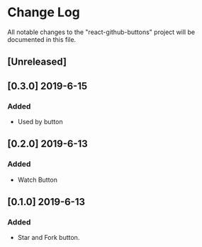 # Change Log

All notable changes to the "react-github-buttons" project will be documented in this file.

## [Unreleased]

## [0.3.0] 2019-6-15
### Added

- Used by button

## [0.2.0] 2019-6-13
### Added

- Watch Button

## [0.1.0] 2019-6-13
### Added

- Star and Fork button.
